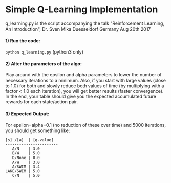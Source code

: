 # Simple Q-Learning Implementation
q_learning.py is the script accompanying the talk
"Reinforcement Learning, An Introduction", Dr. Sven Mika
Duesseldorf Germany Aug 20th 2017

#### 1) Run the code:
`python q_learning.py` (python3 only)


#### 2) Alter the parameters of the algo:

Play around with the epsilon and alpha parameters to lower the number of
necessary iterations to a minimum. Also, if you start with large values
(close to 1.0) for both and slowly reduce both values of time (by
multiplying with a factor < 1.0 each iteration), you will get better
results (faster convergence). In the end, your table should give
you the expected accumulated future rewards for each state/action pair.


#### 3) Expected Output:

For epsilon=alpha=0.1 (no reduction of these over time)
and 5000 iterations, you should get something like:

```
[s] /[a]  | [q-value]
-----------------------
   A/N    | 3.0
   B/W    | 5.0
   D/None | 0.0
   A/W    | 3.0
   A/SWIM | 3.4
LAKE/SWIM | 5.0
   C/N    | 5.0
```

